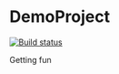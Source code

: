 # DemoProject

[![Build status](https://ci.appveyor.com/api/projects/status/7h00idkjf464ucqe?svg=true)](https://ci.appveyor.com/project/Allesad/demoproject)

Getting fun
